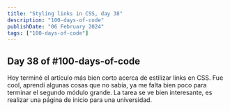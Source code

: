 ```yaml
---
title: "Styling links in CSS, day 38"
description: "100-days-of-code"
publishDate: "06 February 2024"
tags: ["100-days-of-code"]
---
```


## Day 38 of #100-days-of-code

Hoy terminé el artículo más bien corto acerca de estilizar links en CSS.
Fue cool, aprendí algunas cosas que no sabía, ya me falta bien poco para terminar el 
segundo módulo grande. La tarea se ve bien interesante, es realizar una página de inicio
para una universidad.


